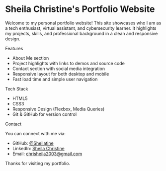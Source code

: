 # Sheila Christine's Portfolio Website

Welcome to my personal portfolio website! This site showcases who I am as a tech enthusiast, virtual assistant, and cybersecurity learner. It highlights my projects, skills, and professional background in a clean and responsive design.


Features

- About Me section
-  Project highlights with links to demos and source code
-  Contact section with social media integration
- Responsive layout for both desktop and mobile
-  Fast load time and simple user navigation

Tech Stack

- HTML5
- CSS3
- Responsive Design (Flexbox, Media Queries)
- Git & GitHub for version control

Contact

You can connect with me via:

- GitHub: [@Sheilatine](https://github.com/Sheilatine)
- LinkedIn: [Sheila Christine](https://www.linkedin.com/in/sheila-christine/)
- Email: chrisheila2003@gmail.com

Thanks for visiting my portfolio.

